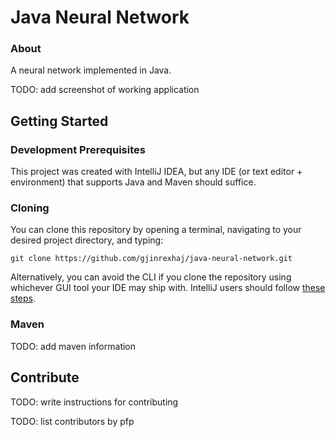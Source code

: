 # Java Neural Network

###  About
A neural network implemented in Java.

TODO: add screenshot of working application


## Getting Started
### Development Prerequisites
This project was created with IntelliJ IDEA, but any IDE (or text editor + environment) that supports Java and 
Maven should suffice.

### Cloning
You can clone this repository by opening a terminal, navigating to your desired project directory, and typing:
```
git clone https://github.com/gjinrexhaj/java-neural-network.git
```

Alternatively, you can avoid the CLI if you clone the repository using whichever GUI tool your IDE may ship with. 
IntelliJ users should follow [these steps](https://www.jetbrains.com/help/idea/set-up-a-git-repository.html#clone-repo).

### Maven

TODO: add maven information

## Contribute

TODO: write instructions for contributing

TODO: list contributors by pfp